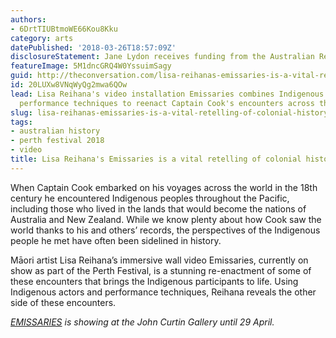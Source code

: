 ```yaml
---
authors:
- 6DrtTIUBtmoWE66Kou8Kku
category: arts
datePublished: '2018-03-26T18:57:09Z'
disclosureStatement: Jane Lydon receives funding from the Australian Research Council.
featureImage: 5M1dncGRQ4W0YssuimSagy
guid: http://theconversation.com/lisa-reihanas-emissaries-is-a-vital-retelling-of-colonial-history-93365
id: 20LUXw8VNqWyQg2mwa6QOw
lead: Lisa Reihana's video installation Emissaries combines Indigenous actors and
  performance techniques to reenact Captain Cook's encounters across the Pacific.
slug: lisa-reihanas-emissaries-is-a-vital-retelling-of-colonial-history
tags:
- australian history
- perth festival 2018
- video
title: Lisa Reihana's Emissaries is a vital retelling of colonial history
---
```

When Captain Cook embarked on his voyages across the world in the 18th century he encountered Indigenous peoples throughout the Pacific, including those who lived in the lands that would become the nations of Australia and New Zealand. While we know plenty about how Cook saw the world thanks to his and others’ records, the perspectives of the Indigenous people he met have often been sidelined in history. 

Māori artist Lisa Reihana’s immersive wall video Emissaries, currently on show as part of the Perth Festival, is a stunning re-enactment of some of these encounters that brings the Indigenous participants to life. Using Indigenous actors and performance techniques, Reihana reveals the other side of these encounters. 


_[EMISSARIES](http://johncurtingallery.curtin.edu.au) is showing at the John Curtin Gallery until 29 April._